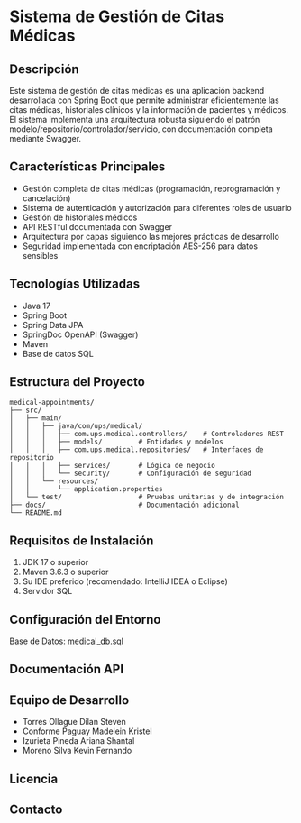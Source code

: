# Sistema de Gestión de Citas Médicas

## Descripción
Este sistema de gestión de citas médicas es una aplicación backend desarrollada con Spring Boot que permite administrar eficientemente las citas médicas, historiales clínicos y la información de pacientes y médicos. El sistema implementa una arquitectura robusta siguiendo el patrón modelo/repositorio/controlador/servicio, con documentación completa mediante Swagger.

## Características Principales
- Gestión completa de citas médicas (programación, reprogramación y cancelación)
- Sistema de autenticación y autorización para diferentes roles de usuario
- Gestión de historiales médicos
- API RESTful documentada con Swagger
- Arquitectura por capas siguiendo las mejores prácticas de desarrollo
- Seguridad implementada con encriptación AES-256 para datos sensibles

## Tecnologías Utilizadas
- Java 17
- Spring Boot
- Spring Data JPA
- SpringDoc OpenAPI (Swagger)
- Maven
- Base de datos SQL
  
## Estructura del Proyecto
```
medical-appointments/
├── src/
│   ├── main/
│   │   ├── java/com/ups/medical/
│   │   │   ├── com.ups.medical.controllers/    # Controladores REST
│   │   │   ├── models/         # Entidades y modelos
│   │   │   ├── com.ups.medical.repositories/   # Interfaces de repositorio
│   │   │   ├── services/       # Lógica de negocio
│   │   │   └── security/       # Configuración de seguridad
│   │   └── resources/
│   │       └── application.properties
│   └── test/                   # Pruebas unitarias y de integración
├── docs/                       # Documentación adicional
└── README.md
```

## Requisitos de Instalación
1. JDK 17 o superior
2. Maven 3.6.3 o superior
3. Su IDE preferido (recomendado: IntelliJ IDEA o Eclipse)
4. Servidor SQL

## Configuración del Entorno
Base de Datos: [medical_db.sql](..%2FUsers%2Fmadel%2FDownloads%2Fmedical_db.sql)
 
## Documentación API

## Equipo de Desarrollo
- Torres Ollague Dilan Steven
- Conforme Paguay Madelein Kristel
- Izurieta Pineda Ariana Shantal
- Moreno Silva Kevin Fernando
  
## Licencia

## Contacto
